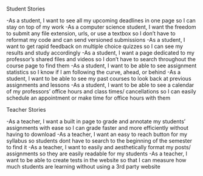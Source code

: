 Student Stories

-As a student, I want to see all my upcoming deadlines in one page so I can stay on top of my work
-As a computer science student, I want the freedom to submit any file extension, urls, or use a textbox so I don’t have to reformat my code and can send versioned submissions
-As a student, I want to get rapid feedback on multiple choice quizzes so I can see my results and study accordingly
-As a student, I want a page dedicated to my professor’s shared files and videos so I don’t have to search throughout the course page to find them
-As a student, I want to be able to see assignment statistics so I know if I am following the curve, ahead, or behind
-As a student, I want to be able to see my past courses to look back at previous assignments and lessons
-As a student, I want to be able to see a calendar of my professors’ office hours and class times/ cancellations so I can easily schedule an appointment or make time for office hours with them

Teacher Stories

-As a teacher, I want a built in page to grade and annotate my students’ assignments with ease so I can grade faster and more efficiently without having to download
-As a teacher, I want an easy to reach button for my syllabus so students dont have to search to the beginning of the semester to find it
-As a teacher, I want to easily and aesthetically format my posts/ assignments so they are easily readable for my students
-As a teacher, I want to be able to create tests in the website so that I can measure how much students are learning without using a 3rd party website
